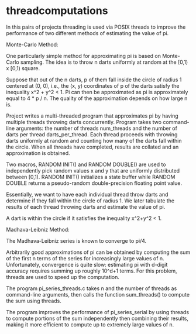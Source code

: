 # threadcomputations

In this pairs of projects threading is used via POSIX threads to improve the performance of two different methods of estimating the value of pi.

Monte-Carlo Method:

One particularly simple method for approximating pi is based on Monte-Carlo sampling. 
The idea is to throw n darts uniformly at random at the [0,1) x [0,1) square.

Suppose that out of the n darts, p of them fall inside the circle of radius 1 centered at (0, 0),
i.e., the (x, y) coordinates of p of the darts satisfy the inequality x^2 + y^2 < 1. 
Pi can then be approximated as pi is approximately equal to 4 * p / n. The quality of the approximation depends on how large n is.

Project writes a multi-threaded program that approximates pi by having multiple threads throwing darts concurrently. 
Program takes two command-line arguments: the number of threads num_threads and the number of darts per thread darts_per_thread. 
Each thread proceeds with throwing darts uniformly at random and counting how many of the darts
fall within the circle. When all threads have completed, results are collated and an approximation is obtained.

Two macros, RANDOM INIT() and RANDOM DOUBLE() are used to independently pick random values x and y that are uniformly distributed 
between [0,1). 
RANDOM INIT() initializes a state buffer while RANDOM DOUBLE returns a pseudo-random double-precision floating point value.

Essentially, we want to have each individual thread throw darts and determine if they fall within the circle of radius 1. 
We later tabulate the results of each thread throwing darts and estimate the value of pi.

A dart is within the circle if it satisfies the inequality x^2+y^2 < 1.

Madhava-Leibniz Method:

The Madhava-Leibniz series is known to converge to pi/4.

Arbitrarily good approximations of pi can be obtained by computing the sum of the first n terms of the series for increasingly large values of n.
Unfortunately, convergence is quite slow: estimating pi with d-digit accuracy requires summing up roughly 10^d+1 terms. For this problem, threads are used
to speed up the computation. 

The program pi_series_threads.c takes n and the number of threads as command-line arguments, then calls the function
sum_threads() to compute the sum using threads. 

The program improves the performance of pi_series_serial by using threads to compute portions of the sum independently then combining their 
results, making it more efficient to compute up to extremely large values of n.
